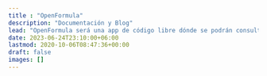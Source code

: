 ```yaml
---
title : "OpenFormula"
description: "Documentación y Blog"
lead: "OpenFormula será una app de código libre dónde se podrán consultar fórmulas de distintos campos de la ciencia."
date: 2023-06-24T23:10:00+06:00
lastmod: 2020-10-06T08:47:36+00:00
draft: false
images: []
---
```

